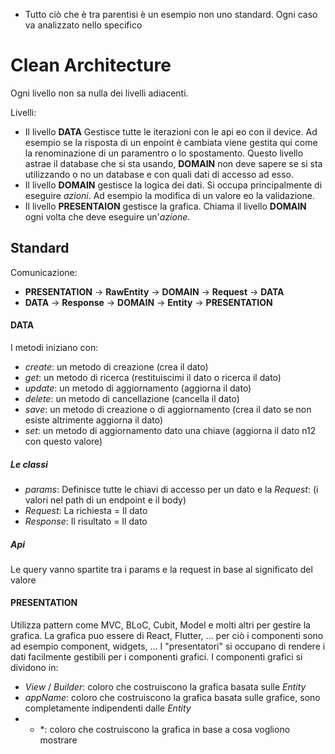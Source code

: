 - Tutto ciò che è tra parentisi è un esempio non uno standard. Ogni caso va analizzato nello specifico

# Clean Architecture
Ogni livello non sa nulla dei livelli adiacenti.

Livelli:
- Il livello **DATA** Gestisce tutte le iterazioni con le api eo con il device. Ad esempio se la risposta di un enpoint è cambiata viene gestita qui come la renominazione di un paramentro o lo spostamento. Questo livello astrae il database che si sta usando, **DOMAIN** non deve sapere se si sta utilizzando o no un database e con quali dati di accesso ad esso.
- Il livello **DOMAIN** gestisce la logica dei dati. Si occupa principalmente di eseguire *azioni*. Ad esempio la modifica di un valore eo la validazione.   
- Il livello **PRESENTAION** gestisce la grafica. Chiama il livello **DOMAIN** ogni volta che deve eseguire un'*azione*.

## Standard
Comunicazione:
- **PRESENTATION** -> **RawEntity** -> **DOMAIN** -> **Request** -> **DATA**
- **DATA** -> **Response** -> **DOMAIN** -> **Entity** -> **PRESENTATION**

#### DATA
I metodi iniziano con:
- *create*: un metodo di creazione (crea il dato)
- *get*: un metodo di ricerca (restituiscimi il dato o ricerca il dato)
- *update*: un metodo di aggiornamento (aggiorna il dato)
- *delete*: un metodo di cancellazione (cancella il dato)
- *save*: un metodo di creazione o di aggiornamento (crea il dato se non esiste altrimente aggiorna il dato)
- *set*: un metodo di aggiornamento dato una chiave (aggiorna il dato n12 con questo valore)

##### Le classi
- *params*: Definisce tutte le chiavi di accesso per un dato e la *Request*: (i valori nel path di un endpoint e il body)
- *Request*: La richiesta = Il dato
- *Response*: Il risultato = Il dato

##### Api
Le query vanno spartite tra i params e la request in base al significato del valore

#### PRESENTATION
Utilizza pattern come MVC, BLoC, Cubit, Model e molti altri per gestire la grafica.
La grafica puo essere di React, Flutter, ... per ciò i componenti sono ad esempio component, widgets, ...
I "presentatori" si occupano di rendere i dati facilmente gestibili per i componenti grafici.
I componenti grafici si dividono in:
- *View* / *Builder*: coloro che costruiscono la grafica basata sulle *Entity*
- *appName*: coloro che costruiscono la grafica basata sulle grafice, sono completamente indipendenti dalle *Entity*
- * *: coloro che costruiscono la grafica in base a cosa vogliono mostrare
